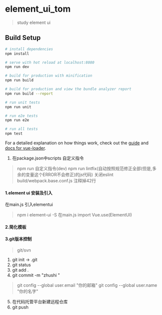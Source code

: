 # element_ui_tom

> study element ui

## Build Setup

``` bash
# install dependencies
npm install

# serve with hot reload at localhost:8080
npm run dev

# build for production with minification
npm run build

# build for production and view the bundle analyzer report
npm run build --report

# run unit tests
npm run unit

# run e2e tests
npm run e2e

# run all tests
npm test
```

For a detailed explanation on how things work, check out the [guide](http://vuejs-templates.github.io/webpack/) and [docs for vue-loader](http://vuejs.github.io/vue-loader).


1. 在package.json中scripts 自定义指令
>  npm run 自定义指令(dev)
>  npm run lintfix(自动按照规范修正全部(但是,多余的变量这个ERROR不会修正)的js代码)
>  关闭eslint  build/webpack.base.conf.js 注释掉42行

#### 1.element ui 安装及引入
在main.js 引入elementui
>npm i element-ui -S
>在main.js import
> Vue.use(ElementUI)
#### 2.简化模板
#### 3.git版本控制
> git/svn
1. git init -> .git
2. git status
3. git add .
4. git commit -m "zhushi "
> git config --global user.email "你的邮箱"
> git config --global user.name "你的名字"
5. 在代码托管平台新建远程仓库
6. git push 